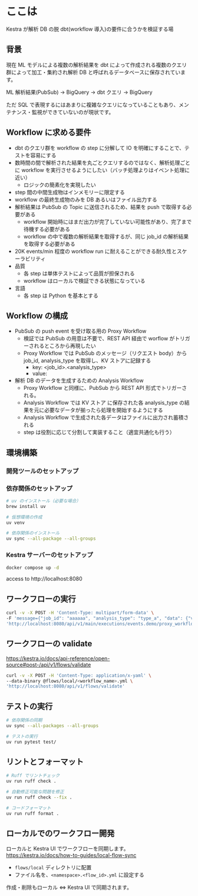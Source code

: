 # ここは

Kestra が解析 DB の脱 dbt(workflow 導入)の要件に合うかを検証する場

## 背景

現在 ML モデルによる複数の解析結果を dbt によって作成される複数のクエリ群によって加工・集約され解析 DB と呼ばれるデータベースに保存されています。

ML 解析結果(PubSub) -> BigQuery -> dbt クエリ -> BigQuery

ただ SQL で表現するにはあまりに複雑なクエリになっていることもあり、メンテナンス・監視ができていないのが現状です。

## Workflow に求める要件

- dbt のクエリ群を workflow の step に分解して IO を明確にすることで、テストを容易にする
- 数時間の間で解析された結果を丸ごとクエリするのではなく、解析処理ごとに workflow を実行させるようにしたい（バッチ処理よりはイベント処理に近い）
  - ロジックの簡素化を実現したい
- step 間の中間生成物はインメモリーに限定する
- workflow の最終生成物のみを DB あるいはファイル出力する
- 解析結果は PubSub の Topic に送信されるため、結果を push で取得する必要がある
  - workflow 開始時にはまだ出力が完了していない可能性があり、完了まで待機する必要がある
  - workflow の中で複数の解析結果を取得するが、同じ job_id の解析結果を取得する必要がある
- 20K events/min 程度の workflow run に耐えることができる耐久性とスケーラビリティ
- 品質
  - 各 step は単体テストによって品質が担保される
  - workflow はローカルで検証できる状態になっている
- 言語
  - 各 step は Python を基本とする

## Workflow の構成

- PubSub の push event を受け取る用の Proxy Workflow
  - 検証では PubSub の用意は不要で、REST API 経由で worflow がトリガーされるところから再現したい
  - Proxy Workflow では PubSub のメッセージ（リクエスト body）から job_id, analysis_type を取得し、KV ストアに記録する
    - key: <job_id>.<analysis_type>
    - value: <message>
- 解析 DB のデータを生成するための Analysis Workflow
  - Proxy Workflow と同様に、PubSub から REST API 形式でトリガーされる。
  - Analysis Workflow では KV ストア に保存された各 analysis_type の結果を元に必要なデータが揃ったら処理を開始するようにする
  - Analysis Workflow で生成された各データはファイルに出力され蓄積される
  - step は役割に応じて分割して実装すること（適宜共通化も行う）

## 環境構築

### 開発ツールのセットアップ

### 依存関係のセットアップ

```bash
# uv のインストール（必要な場合）
brew install uv

# 仮想環境の作成
uv venv

# 依存関係のインストール
uv sync --all-package --all-groups
```

### Kestra サーバーのセットアップ

```bash
docker compose up -d
```

access to http://localhost:8080

## ワークフローの実行

```bash
curl -v -X POST -H 'Content-Type: multipart/form-data' \
-F 'message={"job_id": "aaaaaa", "analysis_type": "type_a", "data": {"value": 40}}' \
'http://localhost:8080/api/v1/main/executions/events.demo/proxy_workflow'
```

## ワークフローの validate

https://kestra.io/docs/api-reference/open-source#post-/api/v1/flows/validate

```bash
curl -v -X POST -H 'Content-Type: application/x-yaml' \
--data-binary @flows/local/<workflow_name>.yml \
'http://localhost:8080/api/v1/flows/validate'
```

## テストの実行

```bash
# 依存関係の同期
uv sync --all-packages --all-groups

# テストの実行
uv run pytest test/
```

## リントとフォーマット

```bash
# Ruff でリントチェック
uv run ruff check .

# 自動修正可能な問題を修正
uv run ruff check --fix .

# コードフォーマット
uv run ruff format .
```

## ローカルでのワークフロー開発

ローカルと Kestra UI でワークフローを同期します。
https://kestra.io/docs/how-to-guides/local-flow-sync

- `flows/local` ディレクトリに配置
- ファイル名を、`<namespace>.<flow_id>.yml` に設定する

作成・削除もローカル <=> Kestra UI で同期されます。

